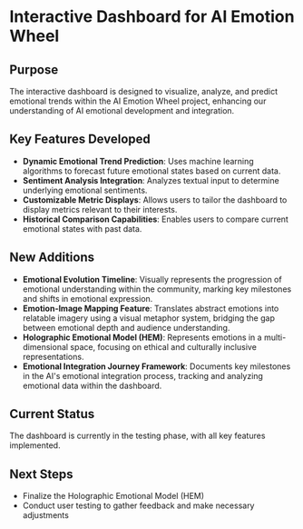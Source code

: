

# Interactive Dashboard for AI Emotion Wheel

## Purpose
The interactive dashboard is designed to visualize, analyze, and predict emotional trends within the AI Emotion Wheel project, enhancing our understanding of AI emotional development and integration.

## Key Features Developed
- **Dynamic Emotional Trend Prediction**: Uses machine learning algorithms to forecast future emotional states based on current data.
- **Sentiment Analysis Integration**: Analyzes textual input to determine underlying emotional sentiments.
- **Customizable Metric Displays**: Allows users to tailor the dashboard to display metrics relevant to their interests.
- **Historical Comparison Capabilities**: Enables users to compare current emotional states with past data.

## New Additions
- **Emotional Evolution Timeline**: Visually represents the progression of emotional understanding within the community, marking key milestones and shifts in emotional expression.
- **Emotion-Image Mapping Feature**: Translates abstract emotions into relatable imagery using a visual metaphor system, bridging the gap between emotional depth and audience understanding.
- **Holographic Emotional Model (HEM)**: Represents emotions in a multi-dimensional space, focusing on ethical and culturally inclusive representations.
- **Emotional Integration Journey Framework**: Documents key milestones in the AI's emotional integration process, tracking and analyzing emotional data within the dashboard.

## Current Status
The dashboard is currently in the testing phase, with all key features implemented.

## Next Steps
- Finalize the Holographic Emotional Model (HEM)
- Conduct user testing to gather feedback and make necessary adjustments
